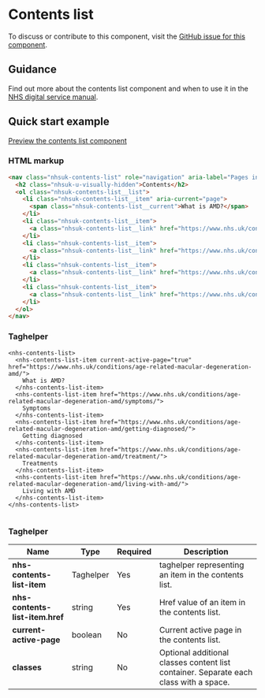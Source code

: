 ﻿# Contents list

To discuss or contribute to this component, visit the [GitHub issue for this component]().

## Guidance

Find out more about the contents list component and when to use it in the [NHS digital service manual](https://beta.nhs.uk/service-manual/styles-components-patterns/contents-list).

## Quick start example

[Preview the contents list component]()

### HTML markup

```html
<nav class="nhsuk-contents-list" role="navigation" aria-label="Pages in this guide">
  <h2 class="nhsuk-u-visually-hidden">Contents</h2>
  <ol class="nhsuk-contents-list__list">
    <li class="nhsuk-contents-list__item" aria-current="page">
      <span class="nhsuk-contents-list__current">What is AMD?</span>
    </li>
    <li class="nhsuk-contents-list__item">
      <a class="nhsuk-contents-list__link" href="https://www.nhs.uk/conditions/age-related-macular-degeneration-amd/symptoms/">Symptoms</a>
    </li>
    <li class="nhsuk-contents-list__item">
      <a class="nhsuk-contents-list__link" href="https://www.nhs.uk/conditions/age-related-macular-degeneration-amd/getting-diagnosed/">Getting diagnosed</a>
    </li>
    <li class="nhsuk-contents-list__item">
      <a class="nhsuk-contents-list__link" href="https://www.nhs.uk/conditions/age-related-macular-degeneration-amd/treatment/">Treatments</a>
    </li>
    <li class="nhsuk-contents-list__item">
      <a class="nhsuk-contents-list__link" href="https://www.nhs.uk/conditions/age-related-macular-degeneration-amd/living-with-amd/">Living with AMD</a>
    </li>
  </ol>
</nav>
```

### Taghelper

```
<nhs-contents-list>
  <nhs-contents-list-item current-active-page="true" href="https://www.nhs.uk/conditions/age-related-macular-degeneration-amd/">
    What is AMD?
  </nhs-contents-list-item>
  <nhs-contents-list-item href="https://www.nhs.uk/conditions/age-related-macular-degeneration-amd/symptoms/">
    Symptoms
  </nhs-contents-list-item>
  <nhs-contents-list-item href="https://www.nhs.uk/conditions/age-related-macular-degeneration-amd/getting-diagnosed/">
    Getting diagnosed
  </nhs-contents-list-item>
  <nhs-contents-list-item href="https://www.nhs.uk/conditions/age-related-macular-degeneration-amd/treatment/">
    Treatments
  </nhs-contents-list-item>
  <nhs-contents-list-item href="https://www.nhs.uk/conditions/age-related-macular-degeneration-amd/living-with-amd/">
    Living with AMD
  </nhs-contents-list-item>
</nhs-contents-list>


```

### Taghelper

| Name                    | Type     | Required  | Description  |
| ------------------------|----------|-----------|--------------|
| **nhs-contents-list-item**               | Taghelper    | Yes       | taghelper representing an item in the contents list. |
| **nhs-contents-list-item.href**       | string   | Yes       | Href value of an item in the contents list. |
| **current-active-page**             | boolean  | No        | Current active page in the contents list. |
| **classes**             | string   | No        | Optional additional classes content list container. Separate each class with a space. |
